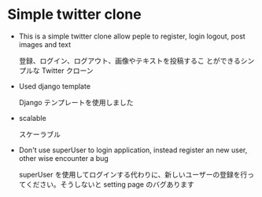 # Simple twitter clone

- This is a simple twitter clone allow peple to
  register, login logout, post images and text
  
  登録、ログイン、ログアウト、画像やテキストを投稿するこ とができるシンプルな Twitter クローン

- Used django template

  Django テンプレートを使用しました
  

- scalable

  スケーラブル

- Don't use superUser to login application, instead register an new user, other wise encounter a bug

  superUser を使用してログインする代わりに、新しいユーザーの登録を行ってください。そうしないと setting page のバグあります
